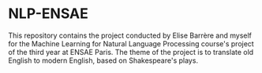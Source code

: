 # NLP-ENSAE

This repository contains the project conducted by Elise Barrère and myself for the Machine Learning for Natural Language Processing course's project of the third year at ENSAE Paris. The theme of the project is to translate old English to modern English, based on Shakespeare's plays. 